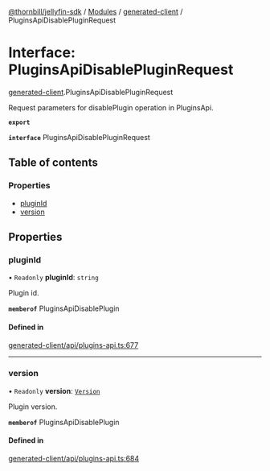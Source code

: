[@thornbill/jellyfin-sdk](../README.md) / [Modules](../modules.md) / [generated-client](../modules/generated_client.md) / PluginsApiDisablePluginRequest

# Interface: PluginsApiDisablePluginRequest

[generated-client](../modules/generated_client.md).PluginsApiDisablePluginRequest

Request parameters for disablePlugin operation in PluginsApi.

**`export`**

**`interface`** PluginsApiDisablePluginRequest

## Table of contents

### Properties

- [pluginId](generated_client.PluginsApiDisablePluginRequest.md#pluginid)
- [version](generated_client.PluginsApiDisablePluginRequest.md#version)

## Properties

### pluginId

• `Readonly` **pluginId**: `string`

Plugin id.

**`memberof`** PluginsApiDisablePlugin

#### Defined in

[generated-client/api/plugins-api.ts:677](https://github.com/thornbill/jellyfin-sdk-typescript/blob/c65c42e/src/generated-client/api/plugins-api.ts#L677)

___

### version

• `Readonly` **version**: [`Version`](generated_client.Version.md)

Plugin version.

**`memberof`** PluginsApiDisablePlugin

#### Defined in

[generated-client/api/plugins-api.ts:684](https://github.com/thornbill/jellyfin-sdk-typescript/blob/c65c42e/src/generated-client/api/plugins-api.ts#L684)
